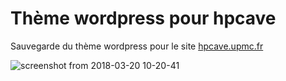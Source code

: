 # Thème wordpress pour hpcave
Sauvegarde du thème wordpress pour le site [hpcave.upmc.fr](hpcave.upmc.fr)

![screenshot from 2018-03-20 10-20-41](https://user-images.githubusercontent.com/11873158/37646172-340687f4-2c29-11e8-936c-516f8338a869.png)

